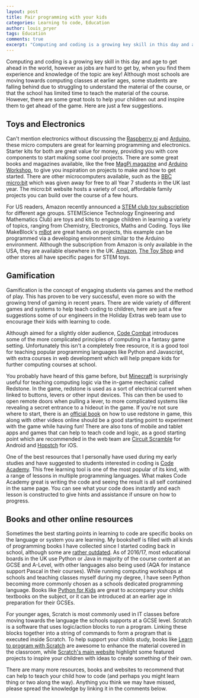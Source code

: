 ```yaml
---
layout: post
title: Pair programming with your kids
categories: Learning to code, Education
author: louis_pryer
tags: Education
comments: true
excerpt: "Computing and coding is a growing key skill in this day and age to get ahead in the world, however as jobs are hard to get by, when you find them experience and knowledge of the topic are key!"
---
```


Computing and coding is a growing key skill in this day and age to get ahead in the world, however as jobs are hard to get by, when you find them experience and knowledge of the topic are key!
Although most schools are moving towards computing classes at earlier ages, some students are falling behind due to struggling to understand the material of the course, or that the school has limited time to teach the material of the course.
However, there are some great tools to help your children out and inspire them to get ahead of the game.
Here are just a few suggestions.

## Toys and Electronics

Can't mention electronics without discussing the [Raspberry pi](https://www.raspberrypi.org/products/) and [Arduino](https://www.amazon.co.uk/Arduino-Starter-Kit-UNO-Board/dp/B009UKZV0A/ref=sr_1_4?ie=UTF8&qid=1485512466&sr=8-4&keywords=arduino), these micro computers are great for learning programming and electronics.
Starter kits for both are great value for money, providing you with core components to start making some cool projects.
There are some great books and magazines available, like the free [MagPi magazine](https://www.raspberrypi.org/magpi/) and [Arduino Workshop](https://www.waterstones.com/book/arduino-workshop-a-hands-on-introduction-with-65-projects/john-boxall/9781593274481), to give you inspiration on projects to make and how to get started.
There are other microcomputers available, such as the [BBC micro:bit](http://microbit.org/about/) which was given away for free to all Year 7 students in the UK last year.
The micro:bit website hosts a variety of cool, affordable family projects you can build over the course of a few hours.

For US readers, Amazon recently announced a [STEM club toy subscription](https://www.amazon.com/dp/B01M7UAJJI?tag=skim1x139863-20) for different age groups.
STEM(Science Technology Engineering and Mathematics Club) are toys and kits to engage children in learning a variety of topics, ranging from Chemistry, Electronics, Maths and Coding.
Toys like MakeBlock's [mBot](https://www.amazon.co.uk/mBot-Bluetooth-Version-Scratch-Programmable/dp/B00SK5RUQY) are great hands on projects, this example can be programmed via a developing environment similar to the Arduino environment.
Although the subscription from Amazon is only available in the USA, they are available elsewhere in the UK. [Amazon](https://www.amazon.co.uk/stem-toys/b?ie=UTF8&node=6714366031), [The Toy Shop](http://www.thetoyshop.com/c/stem-toys) and other stores all have specific pages for STEM toys.

## Gamification

Gamification is the concept of engaging students via games and the method of play.
This has proven to be very successful, even more so with the growing trend of gaming in recent years.
There are wide variety of different games and systems to help teach coding to children, here are just a few suggestions some of our engineers in the Holiday Extras web team use to encourage their kids with learning to code.

Although aimed for a slightly older audience, [Code Combat](https://codecombat.com/) introduces some of the more complicated principles of computing in a fantasy game setting.
Unfortunately this isn't a completely free resource, it is a good tool for teaching popular programming languages like Python and Javascript, with extra courses in web development which will help prepare kids for further computing courses at school.

You probably have heard of this game before, but [Minecraft](https://minecraft.net/en-us/) is surprisingly useful for teaching computing logic via the in-game mechanic called Redstone.
In the game, redstone is used as a sort of electrical current when linked to buttons, levers or other input devices.
This can then be used to open remote doors when pulling a lever, to more complicated systems like revealing a secret entrance to a hideout in the game.
If you're not sure where to start, there is an [official book](https://www.amazon.co.uk/Minecraft-Redstone-Handbook-Updated-Official/dp/1405276789) on how to use redstone in game, this along with other videos online should be a good starting point to experiment with the game while having fun!
There are also tons of mobile and tablet apps and games that can help to teach code and logic, as a good starting point which are recommended in the web team are [Circuit Scramble](https://play.google.com/store/apps/details?id=com.Suborbital.CircuitScramble&hl=en_GB) for Android and [Hopstch](https://itunes.apple.com/us/app/hopscotch-hd/id617098629?mt=8&ign-mpt=uo%3D8) for iOS.

One of the best resources that I personally have used during my early studies and have suggested to students interested in coding is [Code Academy](https://www.codecademy.com/).
This free learning tool is one of the most popular of its kind, with a range of lessons in multiple programming languages.
What makes Code Academy great is writing the code and seeing the result is all self contained in the same page.
You can see what your code does instantly and each lesson is constructed to give hints and assistance if unsure on how to progress.

## Books and other online resources

Sometimes the best starting points in learning to code are specific books on the language or system you are learning.
My bookshelf is filled with all kinds of programming books I have collected since I started coding back in school, although some are [rather outdated](http://www.commitstrip.com/en/2017/01/23/coders-bookshelf/).
As of 2016/17, most educational boards in the UK use Python or Java in majority of the course content at an GCSE and A-Level, with other languages also being used (AQA for instance support Pascal in their courses).
While running computing workshops at schools and teaching classes myself during my degree, I have seen Python becoming more commonly chosen as a schools dedicated programming language.
Books like [Python for Kids](https://www.amazon.co.uk/Python-Kids-Playful-Introduction-Programming/dp/1593274076) are great to accompany your childs textbooks on the subject, or it can be introduced at an earlier age in preparation for their GCSEs.

For younger ages, Scratch is most commonly used in IT classes before moving towards the language the schools supports at a GCSE level.
Scratch is a software that uses logic/action blocks to run a program.
Linking these blocks together into a string of commands to form a program that is executed inside Scratch.
To help support your childs study, books like [Learn to program with Scratch](https://www.amazon.co.uk/Learn-Program-Scratch-Introduction-Programming/dp/1593275439) are awesome to enhance the material covered in the classroom, while [Scratch's main website](https://scratch.mit.edu/) highlight some featured projects to inspire your children with ideas to create something of their own.

There are many more resources, books and websites to recommend that can help to teach your child how to code (and perhaps you might learn thing or two along the way).
Anything you think we may have missed, please spread the knowledge by linking it in the comments below.
